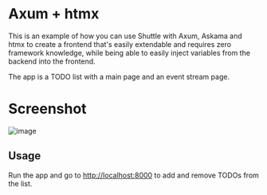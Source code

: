 # Axum + htmx

This is an example of how you can use Shuttle with Axum, Askama and htmx to create a frontend that's easily extendable and requires zero framework knowledge, while being able to easily inject variables from the backend into the frontend.

The app is a TODO list with a main page and an event stream page.

# Screenshot
![image](https://github.com/user-attachments/assets/ea712b14-78b2-41c8-838d-e8cdb8208bae)


## Usage

Run the app and go to <http://localhost:8000> to add and remove TODOs from the list.
